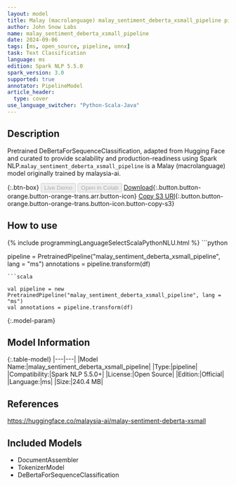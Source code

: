 ```yaml
---
layout: model
title: Malay (macrolanguage) malay_sentiment_deberta_xsmall_pipeline pipeline DeBertaForSequenceClassification from malaysia-ai
author: John Snow Labs
name: malay_sentiment_deberta_xsmall_pipeline
date: 2024-09-06
tags: [ms, open_source, pipeline, onnx]
task: Text Classification
language: ms
edition: Spark NLP 5.5.0
spark_version: 3.0
supported: true
annotator: PipelineModel
article_header:
  type: cover
use_language_switcher: "Python-Scala-Java"
---
```


## Description

Pretrained DeBertaForSequenceClassification, adapted from Hugging Face and curated to provide scalability and production-readiness using Spark NLP.`malay_sentiment_deberta_xsmall_pipeline` is a Malay (macrolanguage) model originally trained by malaysia-ai.

{:.btn-box}
<button class="button button-orange" disabled>Live Demo</button>
<button class="button button-orange" disabled>Open in Colab</button>
[Download](https://s3.amazonaws.com/auxdata.johnsnowlabs.com/public/models/malay_sentiment_deberta_xsmall_pipeline_ms_5.5.0_3.0_1725609888005.zip){:.button.button-orange.button-orange-trans.arr.button-icon}
[Copy S3 URI](s3://auxdata.johnsnowlabs.com/public/models/malay_sentiment_deberta_xsmall_pipeline_ms_5.5.0_3.0_1725609888005.zip){:.button.button-orange.button-orange-trans.button-icon.button-copy-s3}

## How to use



<div class="tabs-box" markdown="1">
{% include programmingLanguageSelectScalaPythonNLU.html %}
```python

pipeline = PretrainedPipeline("malay_sentiment_deberta_xsmall_pipeline", lang = "ms")
annotations =  pipeline.transform(df)   

```
```scala

val pipeline = new PretrainedPipeline("malay_sentiment_deberta_xsmall_pipeline", lang = "ms")
val annotations = pipeline.transform(df)

```
</div>

{:.model-param}
## Model Information

{:.table-model}
|---|---|
|Model Name:|malay_sentiment_deberta_xsmall_pipeline|
|Type:|pipeline|
|Compatibility:|Spark NLP 5.5.0+|
|License:|Open Source|
|Edition:|Official|
|Language:|ms|
|Size:|240.4 MB|

## References

https://huggingface.co/malaysia-ai/malay-sentiment-deberta-xsmall

## Included Models

- DocumentAssembler
- TokenizerModel
- DeBertaForSequenceClassification